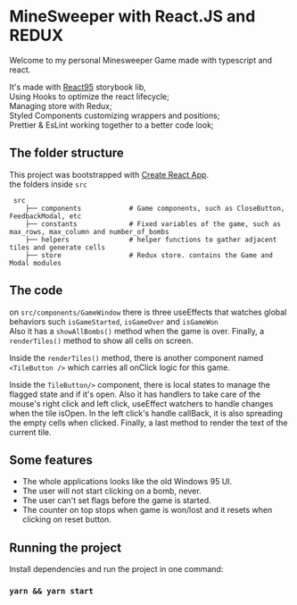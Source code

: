 # MineSweeper with React.JS and REDUX

Welcome to my personal Minesweeper Game made with typescript and react. 

It's made with [React95](https://react95.io/) storybook lib, \
Using Hooks to optimize the react lifecycle;\
Managing store with Redux;\
Styled Components customizing wrappers and positions;\
Prettier & EsLint working together to a better code look;


## The folder structure

This project was bootstrapped with [Create React App](https://github.com/facebook/create-react-app).\
the folders inside ```src``` 

```
 src
    ├── components            # Game components, such as CloseButton, FeedbackModal, etc
    ├── constants             # Fixed variables of the game, such as max_rows, max_column and number_of_bombs
    ├── helpers               # helper functions to gather adjacent tiles and generate cells
    ├── store                 # Redux store. contains the Game and Modal modules
 ```

## The code

on ```src/components/GameWindow``` there is three useEffects that watches global behaviors such ```isGameStarted```, ```isGameOver``` and ```isGameWon```\
Also it has a ```showAllBombs()``` method when the game is over. 
Finally, a ```renderTiles()``` method to show all cells on screen.

Inside the ```renderTiles()``` method, there is another component named ```<TileButton />``` which carries all onClick logic for this game. 

Inside the ```TileButton/>``` component, there is local states to manage the flagged state and if it's open.
Also it has handlers to take care of the mouse's right click and left click, useEffect watchers to handle changes when the tile isOpen.
In the  left click's handle callBack, it is also spreading the empty cells when clicked. 
Finally, a last method to render the text of the current tile.

## Some features

- The whole applications looks like the old Windows 95 UI.
- The user will not start clicking on a bomb, never.
- The user can't set flags before the game is started.
- The counter on top stops when game is won/lost and it resets when clicking on reset button.


## Running the project

Install dependencies and run the project in one command: 

### `yarn && yarn start`


